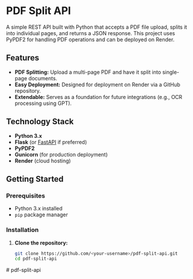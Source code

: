 # PDF Split API

A simple REST API built with Python that accepts a PDF file upload, splits it into individual pages, and returns a JSON response. This project uses PyPDF2 for handling PDF operations and can be deployed on Render.

## Features

- **PDF Splitting:** Upload a multi-page PDF and have it split into single-page documents.
- **Easy Deployment:** Designed for deployment on Render via a GitHub repository.
- **Extendable:** Serves as a foundation for future integrations (e.g., OCR processing using GPT).

## Technology Stack

- **Python 3.x**
- **Flask** (or [FastAPI](https://fastapi.tiangolo.com/) if preferred)
- **PyPDF2**
- **Gunicorn** (for production deployment)
- **Render** (cloud hosting)

## Getting Started

### Prerequisites

- Python 3.x installed
- `pip` package manager

### Installation

1. **Clone the repository:**

   ```bash
   git clone https://github.com/<your-username>/pdf-split-api.git
   cd pdf-split-api
#   p d f - s p l i t - a p i  
 